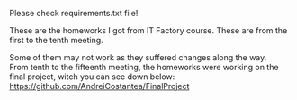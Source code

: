 Please check requirements.txt file! 

These are the homeworks I got from IT Factory course. These are from the first to the tenth meeting.

Some of them may not work as they suffered changes along the way. \
From tenth to the fifteenth meeting, the homeworks were working on the final project, witch you can see down below: \
https://github.com/AndreiCostantea/FinalProject

